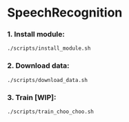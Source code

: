 # SpeechRecognition

### 1. Install module:

`./scripts/install_module.sh`

### 2. Download data:

`./scripts/download_data.sh`

### 3. Train [WIP]:

`./scripts/train_choo_choo.sh`

